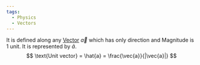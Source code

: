 ```yaml
---
tags:
  - Physics
  - Vectors
---
```

It is defined along any [Vector](Vector.md) $\vec{a}$ which has only direction and Magnitude is 1 unit. It is represented by $\hat{a}$.
$$
\text{Unit vector} = \hat{a} = \frac{\vec{a}}{|\vec{a}|}
$$


